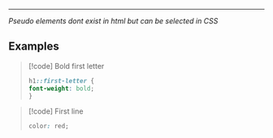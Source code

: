 ***
*Pseudo elements dont exist in html but can be selected in CSS*
## Examples
>[!code] Bold first letter
>```css
>h1::first-letter {
>font-weight: bold;
>}
>```

>[!code] First line
>```css
>color: red;
>```